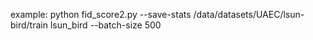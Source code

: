 example: python fid_score2.py --save-stats /data/datasets/UAEC/lsun-bird/train lsun_bird --batch-size 500
